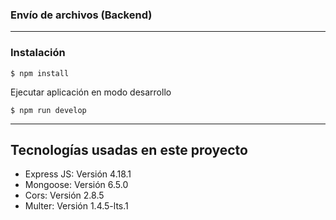 ### Envío de archivos (Backend)

-------------

### Instalación

`$ npm install`

Ejecutar aplicación en modo desarrollo

`$ npm run develop`

-------------

## Tecnologías usadas en este proyecto

* Express JS: Versión 4.18.1
* Mongoose: Versión 6.5.0
* Cors: Versión 2.8.5
* Multer: Versión 1.4.5-lts.1







